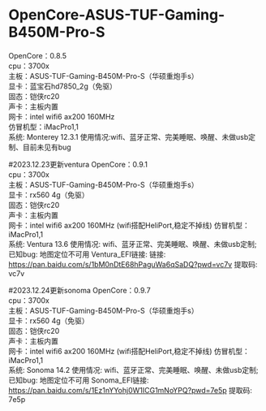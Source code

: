 # OpenCore-ASUS-TUF-Gaming-B450M-Pro-S  
OpenCore：0.8.5  
cpu：3700x  
主板：ASUS-TUF-Gaming-B450M-Pro-S（华硕重炮手s）  
显卡：蓝宝石hd7850_2g（免驱）  
固态：铠侠rc20  
声卡：主板内置  
网卡：intel wifi6 ax200 160MHz  
仿冒机型：iMacPro1,1  
系统: Monterey 12.3.1
使用情况:wifi、蓝牙正常、完美睡眠、唤醒、未做usb定制、目前未见有bug


#2023.12.23更新ventura
OpenCore：0.9.1  
cpu：3700x  
主板：ASUS-TUF-Gaming-B450M-Pro-S（华硕重炮手s）  
显卡：rx560 4g（免驱）  
固态：铠侠rc20  
声卡：主板内置  
网卡：intel wifi6 ax200 160MHz  (wifi搭配HeliPort,稳定不掉线)
仿冒机型：iMacPro1,1  
系统: Ventura 13.6
使用情况: wifi、蓝牙正常、完美睡眠、唤醒、未做usb定制; 已知bug: 地图定位不可用
Ventura_EFI链接: 链接: https://pan.baidu.com/s/1bM0nDtE68hPaguWa6qSaDQ?pwd=vc7v 提取码: vc7v


#2023.12.24更新sonoma
OpenCore：0.9.7  
cpu：3700x  
主板：ASUS-TUF-Gaming-B450M-Pro-S（华硕重炮手s）  
显卡：rx560 4g（免驱）  
固态：铠侠rc20  
声卡：主板内置  
网卡：intel wifi6 ax200 160MHz  (wifi搭配HeliPort,稳定不掉线)
仿冒机型：iMacPro1,1  
系统: Sonoma 14.2
使用情况: wifi、蓝牙正常、完美睡眠、唤醒、未做usb定制; 已知bug: 地图定位不可用
Sonoma_EFI链接: https://pan.baidu.com/s/1Ez1nYYohj0W1ICG1mNoYPQ?pwd=7e5p 提取码: 7e5p
